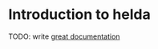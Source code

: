 # Introduction to helda

TODO: write [great documentation](http://jacobian.org/writing/what-to-write/)
